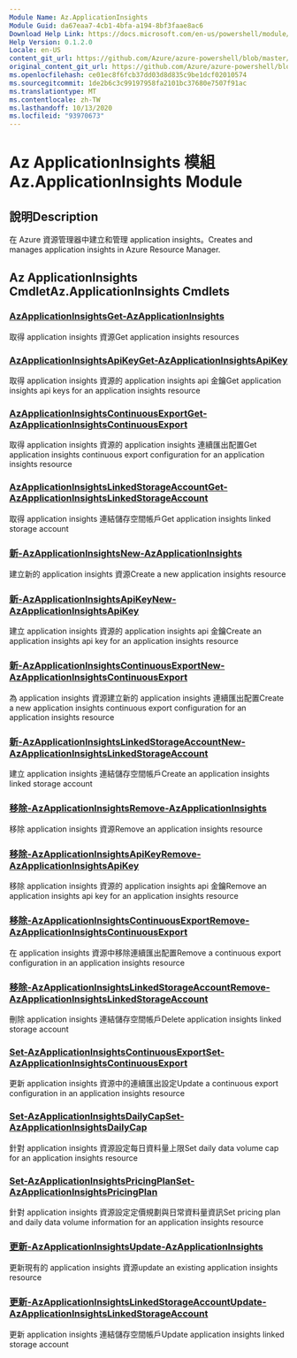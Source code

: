 ```yaml
---
Module Name: Az.ApplicationInsights
Module Guid: da67eaa7-4cb1-4bfa-a194-8bf3faae8ac6
Download Help Link: https://docs.microsoft.com/en-us/powershell/module/az.applicationinsights
Help Version: 0.1.2.0
Locale: en-US
content_git_url: https://github.com/Azure/azure-powershell/blob/master/src/ApplicationInsights/ApplicationInsights/help/Az.ApplicationInsights.md
original_content_git_url: https://github.com/Azure/azure-powershell/blob/master/src/ApplicationInsights/ApplicationInsights/help/Az.ApplicationInsights.md
ms.openlocfilehash: ce01ec8f6fcb37dd03d8d835c9be1dcf02010574
ms.sourcegitcommit: 1de2b6c3c99197958fa2101bc37680e7507f91ac
ms.translationtype: MT
ms.contentlocale: zh-TW
ms.lasthandoff: 10/13/2020
ms.locfileid: "93970673"
---
```

# <span data-ttu-id="41e8d-101">Az ApplicationInsights 模組</span><span class="sxs-lookup"><span data-stu-id="41e8d-101">Az.ApplicationInsights Module</span></span>
## <span data-ttu-id="41e8d-102">說明</span><span class="sxs-lookup"><span data-stu-id="41e8d-102">Description</span></span>
<span data-ttu-id="41e8d-103">在 Azure 資源管理器中建立和管理 application insights。</span><span class="sxs-lookup"><span data-stu-id="41e8d-103">Creates and manages application insights in Azure Resource Manager.</span></span>

## <span data-ttu-id="41e8d-104">Az ApplicationInsights Cmdlet</span><span class="sxs-lookup"><span data-stu-id="41e8d-104">Az.ApplicationInsights Cmdlets</span></span>
### [<span data-ttu-id="41e8d-105">AzApplicationInsights</span><span class="sxs-lookup"><span data-stu-id="41e8d-105">Get-AzApplicationInsights</span></span>](Get-AzApplicationInsights.md)
<span data-ttu-id="41e8d-106">取得 application insights 資源</span><span class="sxs-lookup"><span data-stu-id="41e8d-106">Get application insights resources</span></span>

### [<span data-ttu-id="41e8d-107">AzApplicationInsightsApiKey</span><span class="sxs-lookup"><span data-stu-id="41e8d-107">Get-AzApplicationInsightsApiKey</span></span>](Get-AzApplicationInsightsApiKey.md)
<span data-ttu-id="41e8d-108">取得 application insights 資源的 application insights api 金鑰</span><span class="sxs-lookup"><span data-stu-id="41e8d-108">Get application insights api keys for an application insights resource</span></span>

### [<span data-ttu-id="41e8d-109">AzApplicationInsightsContinuousExport</span><span class="sxs-lookup"><span data-stu-id="41e8d-109">Get-AzApplicationInsightsContinuousExport</span></span>](Get-AzApplicationInsightsContinuousExport.md)
<span data-ttu-id="41e8d-110">取得 application insights 資源的 application insights 連續匯出配置</span><span class="sxs-lookup"><span data-stu-id="41e8d-110">Get application insights continuous export configuration for an application insights resource</span></span>

### [<span data-ttu-id="41e8d-111">AzApplicationInsightsLinkedStorageAccount</span><span class="sxs-lookup"><span data-stu-id="41e8d-111">Get-AzApplicationInsightsLinkedStorageAccount</span></span>](Get-AzApplicationInsightsLinkedStorageAccount.md)
<span data-ttu-id="41e8d-112">取得 application insights 連結儲存空間帳戶</span><span class="sxs-lookup"><span data-stu-id="41e8d-112">Get application insights linked storage account</span></span>

### [<span data-ttu-id="41e8d-113">新-AzApplicationInsights</span><span class="sxs-lookup"><span data-stu-id="41e8d-113">New-AzApplicationInsights</span></span>](New-AzApplicationInsights.md)
<span data-ttu-id="41e8d-114">建立新的 application insights 資源</span><span class="sxs-lookup"><span data-stu-id="41e8d-114">Create a new application insights resource</span></span>

### [<span data-ttu-id="41e8d-115">新-AzApplicationInsightsApiKey</span><span class="sxs-lookup"><span data-stu-id="41e8d-115">New-AzApplicationInsightsApiKey</span></span>](New-AzApplicationInsightsApiKey.md)
<span data-ttu-id="41e8d-116">建立 application insights 資源的 application insights api 金鑰</span><span class="sxs-lookup"><span data-stu-id="41e8d-116">Create an application insights api key for an application insights resource</span></span>

### [<span data-ttu-id="41e8d-117">新-AzApplicationInsightsContinuousExport</span><span class="sxs-lookup"><span data-stu-id="41e8d-117">New-AzApplicationInsightsContinuousExport</span></span>](New-AzApplicationInsightsContinuousExport.md)
<span data-ttu-id="41e8d-118">為 application insights 資源建立新的 application insights 連續匯出配置</span><span class="sxs-lookup"><span data-stu-id="41e8d-118">Create a new application insights continuous export configuration for an application insights resource</span></span>

### [<span data-ttu-id="41e8d-119">新-AzApplicationInsightsLinkedStorageAccount</span><span class="sxs-lookup"><span data-stu-id="41e8d-119">New-AzApplicationInsightsLinkedStorageAccount</span></span>](New-AzApplicationInsightsLinkedStorageAccount.md)
<span data-ttu-id="41e8d-120">建立 application insights 連結儲存空間帳戶</span><span class="sxs-lookup"><span data-stu-id="41e8d-120">Create an application insights linked storage account</span></span>

### [<span data-ttu-id="41e8d-121">移除-AzApplicationInsights</span><span class="sxs-lookup"><span data-stu-id="41e8d-121">Remove-AzApplicationInsights</span></span>](Remove-AzApplicationInsights.md)
<span data-ttu-id="41e8d-122">移除 application insights 資源</span><span class="sxs-lookup"><span data-stu-id="41e8d-122">Remove an application insights resource</span></span>

### [<span data-ttu-id="41e8d-123">移除-AzApplicationInsightsApiKey</span><span class="sxs-lookup"><span data-stu-id="41e8d-123">Remove-AzApplicationInsightsApiKey</span></span>](Remove-AzApplicationInsightsApiKey.md)
<span data-ttu-id="41e8d-124">移除 application insights 資源的 application insights api 金鑰</span><span class="sxs-lookup"><span data-stu-id="41e8d-124">Remove an application insights api key for an application insights resource</span></span>

### [<span data-ttu-id="41e8d-125">移除-AzApplicationInsightsContinuousExport</span><span class="sxs-lookup"><span data-stu-id="41e8d-125">Remove-AzApplicationInsightsContinuousExport</span></span>](Remove-AzApplicationInsightsContinuousExport.md)
<span data-ttu-id="41e8d-126">在 application insights 資源中移除連續匯出配置</span><span class="sxs-lookup"><span data-stu-id="41e8d-126">Remove a continuous export configuration in an application insights resource</span></span>

### [<span data-ttu-id="41e8d-127">移除-AzApplicationInsightsLinkedStorageAccount</span><span class="sxs-lookup"><span data-stu-id="41e8d-127">Remove-AzApplicationInsightsLinkedStorageAccount</span></span>](Remove-AzApplicationInsightsLinkedStorageAccount.md)
<span data-ttu-id="41e8d-128">刪除 application insights 連結儲存空間帳戶</span><span class="sxs-lookup"><span data-stu-id="41e8d-128">Delete application insights linked storage account</span></span>

### [<span data-ttu-id="41e8d-129">Set-AzApplicationInsightsContinuousExport</span><span class="sxs-lookup"><span data-stu-id="41e8d-129">Set-AzApplicationInsightsContinuousExport</span></span>](Set-AzApplicationInsightsContinuousExport.md)
<span data-ttu-id="41e8d-130">更新 application insights 資源中的連續匯出設定</span><span class="sxs-lookup"><span data-stu-id="41e8d-130">Update a continuous export configuration in an application insights resource</span></span>

### [<span data-ttu-id="41e8d-131">Set-AzApplicationInsightsDailyCap</span><span class="sxs-lookup"><span data-stu-id="41e8d-131">Set-AzApplicationInsightsDailyCap</span></span>](Set-AzApplicationInsightsDailyCap.md)
<span data-ttu-id="41e8d-132">針對 application insights 資源設定每日資料量上限</span><span class="sxs-lookup"><span data-stu-id="41e8d-132">Set daily data volume cap for an application insights resource</span></span>

### [<span data-ttu-id="41e8d-133">Set-AzApplicationInsightsPricingPlan</span><span class="sxs-lookup"><span data-stu-id="41e8d-133">Set-AzApplicationInsightsPricingPlan</span></span>](Set-AzApplicationInsightsPricingPlan.md)
<span data-ttu-id="41e8d-134">針對 application insights 資源設定定價規劃與日常資料量資訊</span><span class="sxs-lookup"><span data-stu-id="41e8d-134">Set pricing plan and daily data volume information for an application insights resource</span></span>

### [<span data-ttu-id="41e8d-135">更新-AzApplicationInsights</span><span class="sxs-lookup"><span data-stu-id="41e8d-135">Update-AzApplicationInsights</span></span>](Update-AzApplicationInsights.md)
<span data-ttu-id="41e8d-136">更新現有的 application insights 資源</span><span class="sxs-lookup"><span data-stu-id="41e8d-136">update an existing application insights resource</span></span>

### [<span data-ttu-id="41e8d-137">更新-AzApplicationInsightsLinkedStorageAccount</span><span class="sxs-lookup"><span data-stu-id="41e8d-137">Update-AzApplicationInsightsLinkedStorageAccount</span></span>](Update-AzApplicationInsightsLinkedStorageAccount.md)
<span data-ttu-id="41e8d-138">更新 application insights 連結儲存空間帳戶</span><span class="sxs-lookup"><span data-stu-id="41e8d-138">Update application insights linked storage account</span></span>

